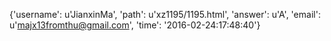 {'username': u'JianxinMa', 'path': u'xz1195/1195.html', 'answer': u'A', 'email': u'majx13fromthu@gmail.com', 'time': '2016-02-24:17:48:40'}